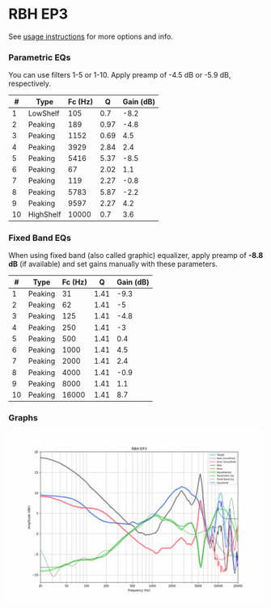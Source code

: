 # RBH EP3
See [usage instructions](https://github.com/jaakkopasanen/AutoEq#usage) for more options and info.

### Parametric EQs
You can use filters 1-5 or 1-10. Apply preamp of -4.5 dB or -5.9 dB, respectively.

|   # | Type      |   Fc (Hz) |    Q |   Gain (dB) |
|-----|-----------|-----------|------|-------------|
|   1 | LowShelf  |       105 | 0.7  |        -8.2 |
|   2 | Peaking   |       189 | 0.97 |        -4.8 |
|   3 | Peaking   |      1152 | 0.69 |         4.5 |
|   4 | Peaking   |      3929 | 2.84 |         2.4 |
|   5 | Peaking   |      5416 | 5.37 |        -8.5 |
|   6 | Peaking   |        67 | 2.02 |         1.1 |
|   7 | Peaking   |       119 | 2.27 |        -0.8 |
|   8 | Peaking   |      5783 | 5.87 |        -2.2 |
|   9 | Peaking   |      9597 | 2.27 |         4.2 |
|  10 | HighShelf |     10000 | 0.7  |         3.6 |

### Fixed Band EQs
When using fixed band (also called graphic) equalizer, apply preamp of **-8.8 dB** (if available) and set gains manually with these parameters.

|   # | Type    |   Fc (Hz) |    Q |   Gain (dB) |
|-----|---------|-----------|------|-------------|
|   1 | Peaking |        31 | 1.41 |        -9.3 |
|   2 | Peaking |        62 | 1.41 |        -5   |
|   3 | Peaking |       125 | 1.41 |        -4.8 |
|   4 | Peaking |       250 | 1.41 |        -3   |
|   5 | Peaking |       500 | 1.41 |         0.4 |
|   6 | Peaking |      1000 | 1.41 |         4.5 |
|   7 | Peaking |      2000 | 1.41 |         2.4 |
|   8 | Peaking |      4000 | 1.41 |        -0.9 |
|   9 | Peaking |      8000 | 1.41 |         1.1 |
|  10 | Peaking |     16000 | 1.41 |         8.7 |

### Graphs
![](./RBH%20EP3.png)
